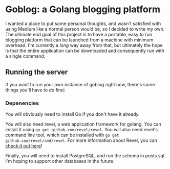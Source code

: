 # Goblog: a Golang blogging platform
I wanted a place to put some personal thoughts, and wasn't satisfied with
using Medium like a normal person would be, so I decided to write my own.
The ultimate end goal of this project is to have a portable, easy to run
blogging platform that can be launched from a machine with minimum overhead.
I'm currently a *long* way away from that, but ultimately the hope is that
the entire application can be downloaded and consequently run with a single
command.

## Running the server

If you want to run your own instance of goblog right now, there's some things
you'll have to do first:

### Depenencies
You will obviously need to install Go if you don't have it already. 

You will also need revel, a web application framework for golang. You can install it
using `go get github.com/revel/revel`. You will also need revel's command line
tool, which can be installed with `go get github.com/revel/cmd/revel`. For more 
information about Revel, you can [check it out here](https://revel.github.io/)!

Finally, you will need to install PostgreSQL, and run the schema in posts.sql.
I'm hoping to support other databases in the future.

